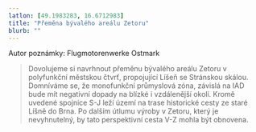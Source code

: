```yaml
---
latlon: [49.1983283, 16.6712983]
title: "Přeměna bývalého areálu Zetoru"
blurb: ""
---
```


Autor poznámky: Flugmotorenwerke Ostmark

> Dovolujeme si navrhnout přeměnu bývalého areálu Zetoru v polyfunkční městskou čtvrť, propojující Líšeň se Stránskou skálou. Domníváme se, že monofunkční průmyslová zóna, závislá na IAD bude mít negativní dopady na blízké i vzdálenější okolí. Kromě uvedené spojnice S-J leží území na trase historické cesty ze staré Líšně do Brna. Po dalším útlumu výroby v Zetoru, který je nevyhnutelný, by tato perspektivní cesta V-Z mohla být obnovena.
